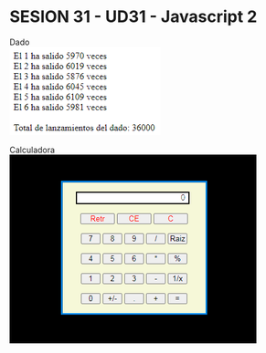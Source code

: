 # SESION 31 - UD31 - Javascript 2

Dado\
![dado](https://github.com/sergiogh7/sesion-31-ud31-javascript2/blob/main/dado.PNG?raw=true)

Calculadora\
![Calculadora](https://github.com/sergiogh7/sesion-31-ud31-javascript2/blob/main/calculadora.PNG?raw=true)
